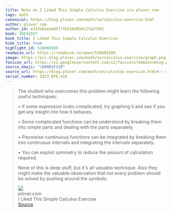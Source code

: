 ```yaml
---
title: Note on I Liked This Simple Calculus Exercise via plover.com
tags: math
canonical: https://blog.plover.com/math/se/calculus-exercise.html
author: plover.com
author_id: e333eb2eaed577fb31bd034c2fa27261
book: 26542557
book_title: I Liked This Simple Calculus Exercise
hide_title: true
highlight_id: 510669189
readwise_url: https://readwise.io/open/510669189
image: https://pic.blog.plover.com/math/se/calculus-exercise/graph.png
favicon_url: https://s2.googleusercontent.com/s2/favicons?domain=blog.plover.com
source_emoji: "\U0001F310"
source_url: https://blog.plover.com/math/se/calculus-exercise.html#:~:text=The%20student%20who,around%20the%20symbols.
serial_number: 2023.NTE.416
---
```

> The student who overcomes this problem might learn the following useful techniques:
> 
> •   If some expression looks complicated, try graphing it and see if you get any insight into how it behaves.
>     
> •   Some complicated functions can be understood by breaking them into simple parts and dealing with the parts separately.
>     
> •   Piecewise-continuous functions can be integrated by breaking them into continuous intervals and integrating the intervals separately.
>     
> •   You can exploit symmetry to reduce the amount of calculation required.
>     
> 
> None of this is deep stuff, but it's all valuable technique. Also they might make the valuable observation that not every problem should be solved by pushing around the symbols.
> <div class="quoteback-footer"><div class="quoteback-avatar"><img class="mini-favicon" src="https://s2.googleusercontent.com/s2/favicons?domain=blog.plover.com"></div><div class="quoteback-metadata"><div class="metadata-inner"><span style="display:none">FROM:</span><div aria-label="plover.com" class="quoteback-author"> plover.com</div><div aria-label="I Liked This Simple Calculus Exercise" class="quoteback-title"> I Liked This Simple Calculus Exercise</div></div></div><div class="quoteback-backlink"><a target="_blank" aria-label="go to the full text of this quotation" rel="noopener" href="https://blog.plover.com/math/se/calculus-exercise.html#:~:text=The%20student%20who,around%20the%20symbols." class="quoteback-arrow"> Source</a></div></div>